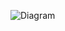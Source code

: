 ![Diagram](https://www.planttext.com/api/plantuml/png/V90n3i8m34Ltdy8pGZq0B4K2YOa591QMq9fYqJWeDbISZO4ZSGNS0c8ZoXBd_V_pyxm_IhMGxH9R03snO4vA0CRM4iuguolR3USScXmYxiIfdWUOB8BXCXbkMHgT0aWomfOE1kXhSsH5tm5NFY-AOfYEVfRrsrAn2e9xQZowOpkwO3q4V731y5MuMvNQ96FK50cxb6iTOv3QDKgHXyk_CUJi9qGjdQ4_zy_sDlFCSl8-aVQPkcbVqm4e7V6_UG400F__0m00)
